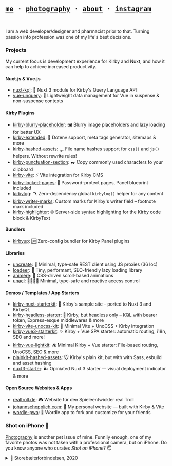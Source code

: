 [me]: https://johannschopplich.com
[photography]: https://johannschopplich.com/en/photography

<h2>
  <samp>
    <a href="https://johannschopplich.com">me</a> ·
    <a href="https://johannschopplich.com/en/photography">photography</a> ·
    <a href="https://johannschopplich.com/en/about">about</a> ·
    <a href="https://instagram.com/johannschopplich">instagram</a>
  </samp>
</h2>

<br>

I am a web developer/designer and pharmacist prior to that. Turning passion into profession was one of my life's best decisions.

### Projects

My current focus is development experience for Kirby and Nuxt, and how it can help to achieve increased productivity.

#### Nuxt.js & Vue.js

- [nuxt-kql](https://github.com/johannschopplich/nuxt-kql): 🫧 Nuxt 3 module for Kirby's Query Language API
- [vue-unquery](https://github.com/johannschopplich/vue-unquery): 🪺 Lightweight data management for Vue in suspense & non-suspense contexts

#### Kirby Plugins

- [kirby-blurry-placeholder](https://github.com/johannschopplich/kirby-blurry-placeholder): 🖼 Blurry image placeholders and lazy loading for better UX
- [kirby-extended](https://github.com/johannschopplich/kirby-extended): 🍬 Dotenv support, meta tags generator, sitemaps & more
- [kirby-hashed-assets](https://github.com/johannschopplich/kirby-hashed-assets): 🛷 File name hashes support for `css()` and `js()` helpers. Without rewrite rules!
- [kirby-punctuation-section](https://github.com/johannschopplich/kirby-punctuation-section): ✒️ Copy commonly used characters to your clipboard
- [kirby-vite](https://github.com/johannschopplich/kirby-vite): ⚡️ Vite integration for Kirby CMS
- [kirby-locked-pages](https://github.com/johannschopplich/kirby-locked-pages): 🔐 Password-protect pages, Panel blueprint included
- [kirbylog](https://github.com/johannschopplich/kirbylog): 🪃 Zero-dependency global `kirbylog()` helper for any content
- [kirby-writer-marks](https://github.com/johannschopplich/kirby-writer-marks): Custom marks for Kirby's writer field – footnote mark included
- [kirby-highlighter](https://github.com/johannschopplich/kirby-highlighter): 🌐 Server-side syntax highlighting for the Kirby code block & KirbyText

#### Bundlers

- [kirbyup](https://github.com/johannschopplich/kirbyup): 🆙 Zero-config bundler for Kirby Panel plugins

#### Libraries

- [uncreate](https://github.com/johannschopplich/uncreate): 🚥 Minimal, type-safe REST client using JS proxies (36 loc)
- [loadeer](https://github.com/johannschopplich/loadeer): 🦌 Tiny, performant, SEO-friendly lazy loading library
- [animere](https://github.com/johannschopplich/animere): 🍃 CSS-driven scroll-based animations
- [unacl](https://github.com/johannschopplich/unacl): 🙅‍♀️🙆‍♂️ Minimal, type-safe and reactive access control

#### Demos / Templates / App Starters

- [kirby-nuxt-starterkit](https://github.com/johannschopplich/kirby-nuxt-starterkit): 💚 Kirby's sample site – ported to Nuxt 3 and KirbyQL
- [kirby-headless-starter](https://github.com/johannschopplich/kirby-headless-starter): 🦭 Kirby, but headless only – KQL with bearer token, Express-esque middlewares & more 
- [kirby-vite-unocss-kit](https://github.com/johannschopplich/kirby-vite-unocss-kit): 🎨 Minimal Vite + UnoCSS + Kirby integration
- [kirby-vue3-starterkit](https://github.com/johannschopplich/kirby-vue3-starterkit): ✨ Kirby + Vue SPA starter: automatic routing, i18n, SEO and more!
- [kirby-vue-lightkit](https://github.com/johannschopplich/kirby-vue-lightkit): ⛺️ Minimal Kirby + Vue starter: File-based routing, UnoCSS, SEO & more
- [plainkit-hashed-assets](https://github.com/johannschopplich/plainkit-hashed-assets): 🐭 Kirby's plain kit, but with with Sass, esbuild and asset hashing
- [nuxt3-starter](https://github.com/johannschopplich/nuxt3-starter): 🌬 Opiniated Nuxt 3 starter — visual deployment indicator & more

#### Open Source Websites & Apps

- [realtroll.de](https://github.com/johannschopplich/realtroll.de): 🎮 Website für den Spieleentwickler real Troll
- [johannschopplich.com](https://github.com/johannschopplich/johannschopplich.com): 🍂 My personal website — built with Kirby & Vite
- [wordle-pwa](https://github.com/johannschopplich/wordle-pwa): 🦊 Wordle app to fork and customize for your friends

### Shot on iPhone 

[Photography][photography] is another pet issue of mine. Funnily enough, one of my favorite photos was not taken with a professional camera, but on iPhone. Do you know anyone who curates _Shot on iPhone_? 😇

<details>
  <summary>🌁 Storebæltsforbindelsen, 2020</summary>

  <br>
  <img src="https://raw.githubusercontent.com/johannschopplich/johannschopplich/main/.github/johann-schopplich-great-belt-bridge-2020.jpg" width="50%">

</details>
